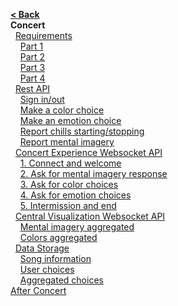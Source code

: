 [**< Back**](Home)  
**Concert**  
&nbsp;&nbsp;[Requirements](#requirements)  
&nbsp;&nbsp;&nbsp;&nbsp;[Part 1](#part-1-mental-imagery)  
&nbsp;&nbsp;&nbsp;&nbsp;[Part 2](#part-2-coloremotion---app-only)  
&nbsp;&nbsp;&nbsp;&nbsp;[Part 3](#part-3-coloremotion---app--central-visualization)  
&nbsp;&nbsp;&nbsp;&nbsp;[Part 4](#part-4-chills)  
&nbsp;&nbsp;[Rest API](#rest-api)  
&nbsp;&nbsp;&nbsp;&nbsp;[Sign in/out](#sign-inout)  
&nbsp;&nbsp;&nbsp;&nbsp;[Make a color choice](#make-a-color-choice)  
&nbsp;&nbsp;&nbsp;&nbsp;[Make an emotion choice](#make-an-emotion-choice)  
&nbsp;&nbsp;&nbsp;&nbsp;[Report chills starting/stopping](#report-chills-startingstopping)  
&nbsp;&nbsp;&nbsp;&nbsp;[Report mental imagery](#report-mental-imagery)  
&nbsp;&nbsp;[Concert Experience Websocket API](#concert-experience-websocket-api)  
&nbsp;&nbsp;&nbsp;&nbsp;[1. Connect and welcome](#1---connect-and-welcome)  
&nbsp;&nbsp;&nbsp;&nbsp;[2. Ask for mental imagery response](#2---ask-for-mental-imagery-response)  
&nbsp;&nbsp;&nbsp;&nbsp;[3. Ask for color choices](#3---ask-for-color-choices)  
&nbsp;&nbsp;&nbsp;&nbsp;[4. Ask for emotion choices](#4---ask-for-emotion-choices)  
&nbsp;&nbsp;&nbsp;&nbsp;[5. Intermission and end](#5---intermission-and-end)  
&nbsp;&nbsp;[Central Visualization Websocket API](#central-visualization-websocket-api)  
&nbsp;&nbsp;&nbsp;&nbsp;[Mental imagery aggregated](#mental-imagery-aggregated)  
&nbsp;&nbsp;&nbsp;&nbsp;[Colors aggregated](#colors-aggregated)  
&nbsp;&nbsp;[Data Storage](#data-storage)  
&nbsp;&nbsp;&nbsp;&nbsp;[Song information](#song-information)  
&nbsp;&nbsp;&nbsp;&nbsp;[User choices](#user-choices)  
&nbsp;&nbsp;&nbsp;&nbsp;[Aggregated choices](#aggregated-choices)  
[After Concert](After-Concert)  